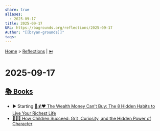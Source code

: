 ```yaml
---
share: true
aliases:
  - 2025-09-17
title: 2025-09-17
URL: https://bagrounds.org/reflections/2025-09-17
Author: "[[bryan-grounds]]"
tags:
---
```

[Home](../index.md) > [Reflections](./index.md) | [⏮️](./2025-09-16.md)  
# 2025-09-17  
## [📚 Books](../books/index.md)  
- ▶️ Starting [🚫💰❤️ The Wealth Money Can't Buy: The 8 Hidden Habits to Live Your Richest Life](../books/the-wealth-money-cant-buy-the-8-hidden-habits-to-live-your-richest-life.md)  
- [🧑‍🎓🌱 How Children Succeed: Grit, Curiosity, and the Hidden Power of Character](../books/how-children-succeed-grit-curiosity-and-the-hidden-power-of-character.md)